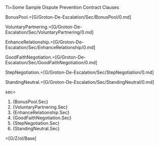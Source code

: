 
Ti=Some Sample Dispute Prevention Contract Clauses 

BonusPool.=[G/Groton-De-Escalation/Sec/BonusPool/0.md]

VoluntaryPartnering.=[G/Groton-De-Escalation/Sec/VoluntaryPartnering/0.md]

EnhanceRelationship.=[G/Groton-De-Escalation/Sec/EnhanceRelationship/0.md]

GoodFaithNegotiation.=[G/Groton-De-Escalation/Sec/GoodFaithNegotiation/0.md]

StepNegotiation.=[G/Groton-De-Escalation/Sec/StepNegotiation/0.md]

StandingNeutral.=[G/Groton-De-Escalation/Sec/StandingNeutral/0.md]

sec=<ol><li>{BonusPool.Sec}<li>{VoluntaryPartnering.Sec}<li>{EnhanceRelationship.Sec}<li>{GoodFaithNegotiation.Sec}<li>{StepNegotiation.Sec}<li>{StandingNeutral.Sec}</ol>

=[G/Z/ol/Base]
